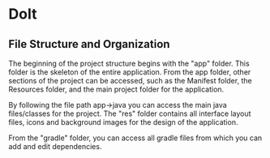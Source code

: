 # DoIt
## File Structure and Organization
The beginning of the project structure begins with the "app" folder. This folder is the skeleton of the entire application.
From the app folder, other sections of the project can be accessed, such as the Manifest folder, the Resources folder, and the main 
project folder for the application.

By following the file path app->java you can access the main java files/classes for the project. The "res" folder contains all interface
layout files, icons and background images for the design of the application.

From the "gradle" folder, you can access all gradle files from which you can add and edit dependencies. 
